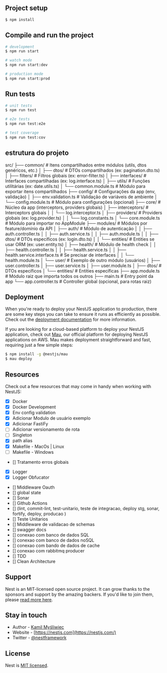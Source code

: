 ## Project setup

```bash
$ npm install
```

## Compile and run the project

```bash
# development
$ npm run start

# watch mode
$ npm run start:dev

# production mode
$ npm run start:prod
```

## Run tests

```bash
# unit tests
$ npm run test

# e2e tests
$ npm run test:e2e

# test coverage
$ npm run test:cov
```

## estrutura do projeto

src/
├── common/ # Itens compartilhados entre módulos (utils, dtos genéricos, etc.)
│ ├── dtos/ # DTOs compartilhados (ex: pagination.dto.ts)
│ ├── filters/ # Filtros globais (ex: error-filter.ts)
│ ├── interfaces/ # Interfaces compartilhadas (ex: log.interface.ts)
│ ├── utils/ # Funções utilitárias (ex: date.utils.ts)
│ └── common.module.ts # Módulo para exportar itens compartilhados
├── config/ # Configurações da app (env, validação)
│ ├── env.validation.ts # Validação de variáveis de ambiente
│ └── config.module.ts # Módulo para configurações (opcional)
├── core/ # Núcleo da app (interceptors, providers globais)
│ ├── interceptors/ # Interceptors globais
│ │ └── log.interceptor.ts
│ ├── providers/ # Providers globais (ex: log.provider.ts)
│ │ └── log.constants.ts
│ └── core.module.ts # Módulo para importar no AppModule
├── modules/ # Módulos por feature/domínio da API
│ ├── auth/ # Módulo de autenticação
│ │ ├── auth.controller.ts
│ │ ├── auth.service.ts
│ │ ├── auth.module.ts
│ │ ├── dtos/ # DTOs específicos (ex: login.dto.ts)
│ │ └── entities/ # Entities se usar ORM (ex: user.entity.ts)
│ ├── health/ # Módulo de health check
│ │ ├── health.controller.ts
│ │ ├── health.service.ts
│ │ ├── health.service.interface.ts # Se precisar de interfaces
│ │ └── health.module.ts
│ └── user/ # Exemplo de outro módulo (usuários)
│ ├── user.controller.ts
│ ├── user.service.ts
│ ├── user.module.ts
│ ├── dtos/ # DTOs específicos
│ └── entities/ # Entities específicas
├── app.module.ts # Módulo raiz que importa todos os outros
├── main.ts # Entry point da app
└── app.controller.ts # Controller global (opcional, para rotas raiz)

## Deployment

When you're ready to deploy your NestJS application to production, there are some key steps you can take to ensure it runs as efficiently as possible. Check out the [deployment documentation](https://docs.nestjs.com/deployment) for more information.

If you are looking for a cloud-based platform to deploy your NestJS application, check out [Mau](https://mau.nestjs.com), our official platform for deploying NestJS applications on AWS. Mau makes deployment straightforward and fast, requiring just a few simple steps:

```bash
$ npm install -g @nestjs/mau
$ mau deploy
```

## Resources

Check out a few resources that may come in handy when working with NestJS:

- [x] Docker
- [x] Docker Development
- [x] Env config validation
- [x] Adicionar Modulo de usuário exemplo
- [x] Adicionar FastiFy
- [ ] Adicionar versionamento de rota
- [ ] Singleton
- [x] path alias
- [x] Makefile - MacOs | Linux
- [ ] Makefile - Windows
- [] Tratamento erros globais
- [x] Logger
- [x] Logger Obfucator
- [] Middleware Oauth
- [] global state
- [] Sonar
- [] Github Actions
- [] (lint, commit-lint, test-unitario, teste de integracao, deploy stg, sonar, fortify, deploy, producao )
- [] Teste Unitarios
- [] Middleware de validacao de schemas
- [] swagger docs
- [] conexao com banco de dados SQL
- [] conexao com banco de dados noSQL
- [] conexao com bando de dados de cache
- [] conexao com rabbitmq producer
- [] TDD
- [] Clean Architecture

## Support

Nest is an MIT-licensed open source project. It can grow thanks to the sponsors and support by the amazing backers. If you'd like to join them, please [read more here](https://docs.nestjs.com/support).

## Stay in touch

- Author - [Kamil Myśliwiec](https://twitter.com/kammysliwiec)
- Website - [https://nestjs.com](https://nestjs.com/)
- Twitter - [@nestframework](https://twitter.com/nestframework)

## License

Nest is [MIT licensed](https://github.com/nestjs/nest/blob/master/LICENSE).
